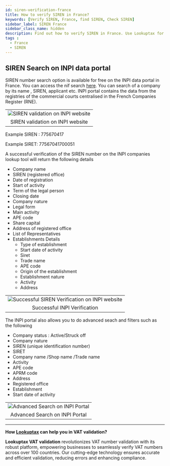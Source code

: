 ```yaml
---
id: siren-verification-france
title: How to verify SIREN in France?
keywords: [Verify SIREN, France, find SIREN, Check SIREN]
sidebar_label: SIREN France
sidebar_class_name: hidden
description: Find out how to verify SIREN in France. Use Lookuptax for hassle-free validation of SIREN in France.
tags : 
  - France
  - SIREN
---
```


## SIREN Search on INPI data portal


SIREN number search option is available for free on the INPI data portal in France. You can access the nif search [here](https://data.inpi.fr/). You can search of a company by its name , SIREN, applicant etc. INPI portal contains the data from the registries of the commercial courts centralised in the French Companies Register (RNE).


<table align="center" border="0px" border-color="#dedede"><tr><td>
  <img src="/docs/img/verify/siren-france.PNG" alt="SIREN validation on INPI website" title="SIREN validation on INPI website"/>
  </td></tr>
  <tr><td align="center">SIREN validation on INPI website</td></tr>
</table>


Example SIREN : 775670417

Example SIRET: 77567041700051

A successful verification of the SIREN number on the INPI companies lookup tool will return the following details

* Company name
* SIREN (registered office)
* Date of registration
* Start of activity
* Term of the legal person
* Closing date
* Company nature
* Legal form
* Main activity
* APE code
* Share capital
* Address of registered office
* List of Representatives
* Establishments Details
  * Type of establishment
  * Start date of activity
  * Siret
  * Trade name
  * APE code
  * Origin of the establishment
  * Establishment nature
  * Activity
  * Address


<table align="center" border="0px" border-color="#dedede"><tr><td>
  <img src="/docs/img/verify/siren-details-france.PNG" alt="Successful SIREN Verification on INPI website" title="Successful SIREN Verification on INPI website"/>
  </td></tr>
  <tr><td align="center">Successful INPI Verification</td></tr>
</table>


The INPI portal also allows you to do advanced seach and filters such as the following
* Company status : Active/Struck off
* Company nature
* SIREN (unique identification number)
* SIRET
* Company name /Shop name /Trade name
* Activity
* APE code
* APRM code
* Address
* Registered office
* Establishment
* Start date of activity

<table align="center" border="0px" border-color="#dedede"><tr><td>
  <img src="/docs/img/verify/advanced-search-inpi.PNG" alt="Advanced Search on INPI Portal" title="Advanced Search on INPI Portal"/>
  </td></tr>
  <tr><td align="center">Advanced Search on INPI Portal</td></tr>
</table>

----
**How [Lookuptax](https://lookuptax.com/) can help you in VAT validation?**

**Lookuptax VAT validation** revolutionizes VAT number validation with its robust platform, empowering businesses to seamlessly verify VAT numbers across over 100 countries. Our cutting-edge technology ensures accurate and efficient validation, reducing errors and enhancing compliance.

